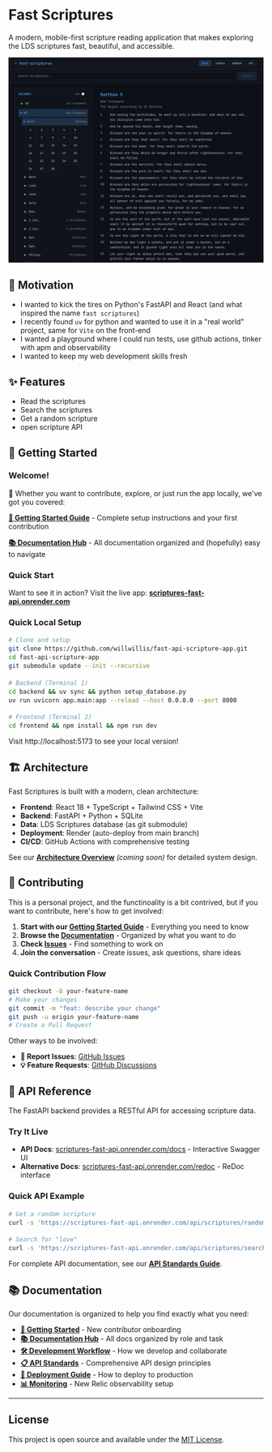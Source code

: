 # Fast Scriptures

A modern, mobile-first scripture reading application that makes exploring the LDS scriptures fast, beautiful, and accessible.

![Scripture App Screenshot](./docs/screenshots/scriptures-app-screenshot.png)

## 💪 Motivation
- I wanted to kick the tires on Python's FastAPI and React (and what inspired the name `fast scriptures`)
- I recently found `uv` for python and wanted to use it in a "real world" project, same for `Vite` on the front-end
- I wanted a playground where I could run tests, use github actions, tinker with apm and observability
- I wanted to keep my web development skills fresh

## ✨ Features

- Read the scriptures
- Search the scriptures
- Get a random scripture
- open scripture API


## 🚀 Getting Started

### Welcome!

👋 Whether you want to contribute, explore, or just run the app locally, we've got you covered:

**[📖 Getting Started Guide](./docs/getting-started.md)** - Complete setup instructions and your first contribution

**[📚 Documentation Hub](./docs/README.md)** - All documentation organized and (hopefully) easy to navigate

### Quick Start

Want to see it in action? Visit the live app: **[scriptures-fast-api.onrender.com](https://scriptures-fast-api.onrender.com)**

### Quick Local Setup

```bash
# Clone and setup
git clone https://github.com/willwillis/fast-api-scripture-app.git
cd fast-api-scripture-app
git submodule update --init --recursive

# Backend (Terminal 1)
cd backend && uv sync && python setup_database.py
uv run uvicorn app.main:app --reload --host 0.0.0.0 --port 8000

# Frontend (Terminal 2)
cd frontend && npm install && npm run dev
```

Visit http://localhost:5173 to see your local version!

## 🏗️ Architecture

Fast Scriptures is built with a modern, clean architecture:

- **Frontend**: React 18 + TypeScript + Tailwind CSS + Vite
- **Backend**: FastAPI + Python + SQLite
- **Data**: LDS Scriptures database (as git submodule)
- **Deployment**: Render (auto-deploy from main branch)
- **CI/CD**: GitHub Actions with comprehensive testing

See our **[Architecture Overview](./docs/architecture.md)** *(coming soon)* for detailed system design.

## 🤝 Contributing

This is a personal project, and the functinoality is a bit contrived, but if you want to contribute, here's how to get involved:

1. **Start with our [Getting Started Guide](./docs/getting-started.md)** - Everything you need to know
2. **Browse the [Documentation](./docs/README.md)** - Organized by what you want to do
3. **Check [Issues](https://github.com/willwillis/fast-api-scripture-app/issues)** - Find something to work on
4. **Join the conversation** - Create issues, ask questions, share ideas

### Quick Contribution Flow
```bash
git checkout -b your-feature-name
# Make your changes
git commit -m "feat: describe your change"
git push -u origin your-feature-name
# Create a Pull Request
```
Other ways to be involved:

- **🐛 Report Issues**: [GitHub Issues](https://github.com/willwillis/fast-api-scripture-app/issues)
- **💡 Feature Requests**: [GitHub Discussions](https://github.com/willwillis/fast-api-scripture-app/discussions)


## 📡 API Reference

The FastAPI backend provides a RESTful API for accessing scripture data.

### Try It Live
- **API Docs**: [scriptures-fast-api.onrender.com/docs](https://scriptures-fast-api.onrender.com/docs) - Interactive Swagger UI
- **Alternative Docs**: [scriptures-fast-api.onrender.com/redoc](https://scriptures-fast-api.onrender.com/redoc) - ReDoc interface

### Quick API Example
```bash
# Get a random scripture
curl -s 'https://scriptures-fast-api.onrender.com/api/scriptures/random' | jq -r '"\(.verse_title)\n\(.scripture_text)"'

# Search for "love"
curl -s 'https://scriptures-fast-api.onrender.com/api/scriptures/search?q=love&limit=3'
```

For complete API documentation, see our **[API Standards Guide](./docs/api-standards.md)**.

## 📚 Documentation

Our documentation is organized to help you find exactly what you need:

- **[📖 Getting Started](./docs/getting-started.md)** - New contributor onboarding
- **[📚 Documentation Hub](./docs/README.md)** - All docs organized by role and task
- **[🛠️ Development Workflow](./docs/development-workflow.md)** - How we develop and collaborate
- **[📋 API Standards](./docs/api-standards.md)** - Comprehensive API design principles
- **[🚀 Deployment Guide](./docs/deployment.md)** - How to deploy to production
- **[📊 Monitoring](./docs/monitoring-setup.md)** - New Relic observability setup

---

## License

This project is open source and available under the [MIT License](LICENSE).
